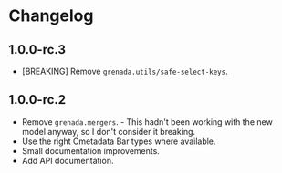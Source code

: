 # Changelog

## 1.0.0-rc.3

 - [BREAKING] Remove `grenada.utils/safe-select-keys`.

## 1.0.0-rc.2

 - Remove `grenada.mergers`. - This hadn't been working with the new model
   anyway, so I don't consider it breaking.
 - Use the right Cmetadata Bar types where available.
 - Small documentation improvements.
 - Add API documentation.
